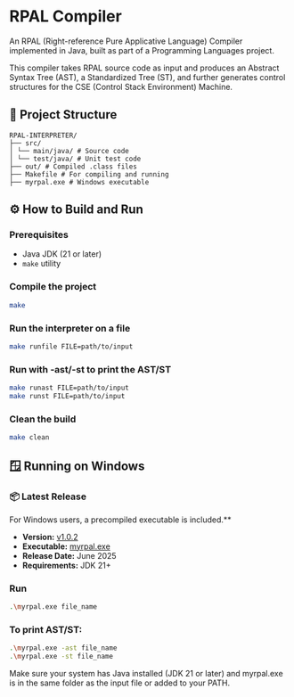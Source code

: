# RPAL Compiler 

An RPAL (Right-reference Pure Applicative Language) Compiler implemented in Java, built as part of a Programming Languages project.

This compiler takes RPAL source code as input and produces an Abstract Syntax Tree (AST), a Standardized Tree (ST), and further generates control structures for the CSE (Control Stack Environment) Machine.

## 📁 Project Structure

```
RPAL-INTERPRETER/
├── src/
│ └── main/java/ # Source code
│ └── test/java/ # Unit test code
├── out/ # Compiled .class files
├── Makefile # For compiling and running
├── myrpal.exe # Windows executable
```

## ⚙️ How to Build and Run

### Prerequisites

- Java JDK (21 or later)
- `make` utility

### Compile the project

```bash
make
```

### Run the interpreter on a file
```bash
make runfile FILE=path/to/input
```

### Run with -ast/-st to print the AST/ST
```bash
make runast FILE=path/to/input
make runst FILE=path/to/input
```

### Clean the build
```bash
make clean
```


## 🪟 Running on Windows
### 📦 Latest Release
For Windows users, a precompiled executable is included.**
- **Version:** [v1.0.2](https://github.com/ChamoDa01/RPAL-INTERPRETER/releases/tag/v1.0.2)
- **Executable:** [myrpal.exe](https://github.com/ChamoDa01/RPAL-INTERPRETER/releases/download/v1.0.2/myrpal.exe)
- **Release Date:** June 2025
- **Requirements:** JDK 21+
  
### Run
```bash
.\myrpal.exe file_name
```

### To print AST/ST:
```bash
.\myrpal.exe -ast file_name
.\myrpal.exe -st file_name
```

Make sure your system has Java installed (JDK 21 or later) and myrpal.exe is in the same folder as the input file or added to your PATH.
